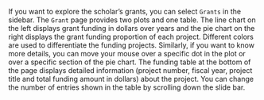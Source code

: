 If you want to explore the scholar’s grants, you can select `Grants` in the sidebar.
The `Grant` page provides two plots and one table. The line chart on the left displays grant funding in dollars over years and the pie chart on the right displays the grant funding proportion of each project. Different colors are used to differentiate the funding projects. Similarly, if you want to know more details, you can move your mouse over a specific dot in the plot or over a specific section of the pie chart. The funding table at the bottom of the page displays detailed information (project number, fiscal year, project title and total funding amount in dollars) about the project. You can change the number of entries shown in the table by scrolling down the slide bar.
